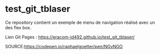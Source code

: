 # test_git_tblaser

Ce repository contient un exemple de menu de navigation réalisé avec un des flex box.

Lien Git Pages : https://eracom-id492.github.io/test_git_tblaser/

SOURCE:https://codepen.io/raphaelgoetter/pen/NGvNGO
